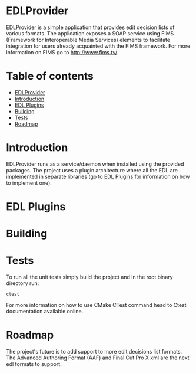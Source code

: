 # EDLProvider #

EDLProvider is a simple application that provides edit decision lists of various formats. The application exposes a SOAP service using FIMS (Framework for Interoperable Media Services) elements to facilitate integration for users already acquainted with the FIMS framework. For more information on FIMS go to http://www.fims.tv/

# Table of contents #

* [EDLProvider](https://github.com/pcipriano/EDLProvider#edlprovider)
* [Introduction](https://github.com/pcipriano/EDLProvider#introduction)
* [EDL Plugins](https://github.com/pcipriano/EDLProvider#edl-plugins)
* [Building](https://github.com/pcipriano/EDLProvider#building)
* [Tests](https://github.com/pcipriano/EDLProvider#tests)
* [Roadmap](https://github.com/pcipriano/EDLProvider#roadmap)

# Introduction #

EDLProvider runs as a service/daemon when installed using the provided packages. The project uses a plugin architecture where all the EDL are implemented in separate libraries (go to [EDL Plugins](https://github.com/pcipriano/EDLProvider#edl-plugins) for information on how to implement one).

# EDL Plugins #

# Building #

# Tests #

To run all the unit tests simply build the project and in the root binary directory run:
```
ctest
```
For more information on how to use CMake CTest command head to Ctest documentation available online.

# Roadmap #

The project's future is to add support to more edit decisions list formats. The Advanced Authoring Format (AAF) and Final Cut Pro X xml are the next edl formats to support.
